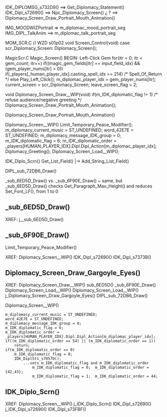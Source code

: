 

IDK_DIPLOMSG_s732D9()  ==>  Get_Diplomacy_Statement()
IDK_Dipl_s72690()  ==>  Npc_Diplomacy_Screen()
¿ ?  ==>  Diplomacy_Screen_Draw_Portrait_Mouth_Animation()

IMG_MOODWIZPortrait  =>  m_diplomac_mood_portrait_seg
IMG_DIPL_TalkAnim  ==>  m_diplomac_talk_portrait_seg



MOM_SCR.C
// WZD s01p02
void Screen_Control(void)
    case scr_Diplomacy_Screen:
        Diplomacy_Screen();

MagicScr.C
Magic_Screen()
BEGIN:  Left-Click Gem
    for(itr = 0; itr < gem_count; itr++)
        if((magic_gem_fields[itr] == input_field_idx) && (gem_player_nums[itr] > 0))
            if(_players[_human_player_idx].casting_spell_idx == 214)  /* Spell_Of_Return */
            else
                Play_Left_Click();
                m_diplomac_player_idx = gem_player_nums[itr];
                current_screen = scr_Diplomacy_Screen;
                leave_screen_flag = 2;


void Diplomacy_Screen_Draw__WIP(void)
    if(m_IDK_diplomatic_flag != 1)  /* refuse audience/negative greeting */
        Diplomacy_Screen_Draw_Portrait_Mouth_Animation();

Diplomacy_Screen_Draw_Portrait_Mouth_Animation()




Diplomacy_Screen__WIP()
    Limit_Temporary_Peace_Modifier();
    m_diplomacy_current_music = ST_UNDEFINED;
    word_42E7E = ST_UNDEFINED;
    m_diplomacy_message_IDK_group = 0;
    m_IDK_diplomatic_flag = 6;
    m_IDK_diplomatic_order = _players[HUMAN_PLAYER_IDX].Dipl.Dipl_Action[m_diplomac_player_idx];
    Diplomacy_Greeting();
    Diplomacy_Screen_Load__WIP();






IDK_Diplo_Scrn()
Get_List_Field()
    |-> Add_String_List_Field()




DIPL_sub_72DB6_Draw()



_sub_6ED5D_Draw() vs. _sub_6F90E_Draw()
~ same, but _sub_6ED5D_Draw() checks Get_Paragraph_Max_Height() and reduces Set_Font_LF(), from 1 to 0

## _sub_6ED5D_Draw()

XREF:
    j__sub_6ED5D_Draw()


## _sub_6F90E_Draw()






Limit_Temporary_Peace_Modifier()

XREF:
    Diplomacy_Screen__WIP()
    IDK_Dipl_s72690()
    IDK_Dipl_s7373B()





## Diplomacy_Screen_Draw_Gargoyle_Eyes()

XREF:
    Diplomacy_Screen_Draw__WIP()
    sub_6ED5D()
    _sub_6F90E_Draw()
    Diplomacy_Screen_Load__WIP()
    Diplomacy_Screen_Load__WIP()
    j_Diplomacy_Screen_Draw_Gargoyle_Eyes()
        DIPL_sub_72DB6_Draw()




Diplomacy_Screen__WIP()

    m_diplomacy_current_music = ST_UNDEFINED;
    word_42E7E = ST_UNDEFINED;
    m_diplomacy_message_IDK_group = 0;
    m_IDK_diplomatic_flag = 6;
    m_IDK_diplomatic_order = _players[HUMAN_PLAYER_IDX].Dipl.Dipl_Action[m_diplomac_player_idx];
    if((m_IDK_diplomatic_order == 54) || (m_IDK_diplomatic_order == 1))
        return;
    if(m_IDK_diplomatic_order == 0)
        m_IDK_diplomatic_flag = 0;
        IDK_DiplSts_s70570();
            ...sets m_IDK_diplomatic_flag and m_IDK_diplomatic_order
                m_IDK_diplomatic_flag = 0;  m_IDK_diplomatic_order = {42,43};
                m_IDK_diplomatic_flag = 1;  m_IDK_diplomatic_order = 44;



## IDK_Diplo_Scrn()

XREF:
    Diplomacy_Screen__WIP()
    j_IDK_Diplo_Scrn()
        IDK_Dipl_s72690()
            j_IDK_Dipl_s72690()
                IDK_Dipl_s73FBF()

